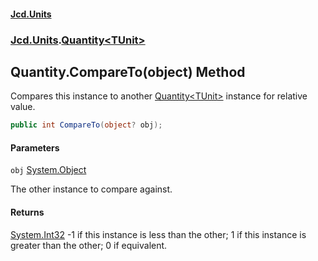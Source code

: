 #### [Jcd.Units](index.md 'index')

### [Jcd.Units](Jcd.Units.md 'Jcd.Units').[Quantity&lt;TUnit&gt;](Quantity_TUnit_.md 'Jcd.Units.Quantity<TUnit>')

## Quantity<TUnit>.CompareTo(object) Method

Compares this instance to another [Quantity&lt;TUnit&gt;](Quantity_TUnit_.md 'Jcd.Units.Quantity<TUnit>') instance for relative value.

```csharp
public int CompareTo(object? obj);
```

#### Parameters

<a name='Jcd.Units.Quantity_TUnit_.CompareTo(object).obj'></a>

`obj` [System.Object](https://docs.microsoft.com/en-us/dotnet/api/System.Object 'System.Object')

The other instance to compare against.

#### Returns

[System.Int32](https://docs.microsoft.com/en-us/dotnet/api/System.Int32 'System.Int32')
-1 if this instance is less than the other; 1 if this instance is greater than the other; 0 if equivalent.